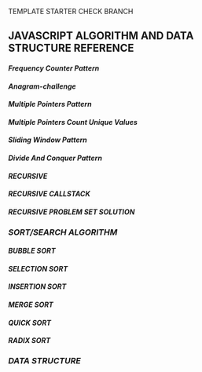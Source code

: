 TEMPLATE STARTER CHECK BRANCH

## JAVASCRIPT ALGORITHM AND DATA STRUCTURE REFERENCE 

 #### _Frequency Counter Pattern_
 #### _Anagram-challenge_
 #### _Multiple Pointers Pattern_
 #### _Multiple Pointers Count Unique Values_
 #### _Sliding Window Pattern_
 #### _Divide And Conquer Pattern_
 #### _RECURSIVE_
 #### _RECURSIVE CALLSTACK_
 #### _RECURSIVE PROBLEM SET SOLUTION_

 ### _SORT/SEARCH ALGORITHM_
 #### _BUBBLE SORT_
 #### _SELECTION SORT_
 #### _INSERTION SORT_
 #### _MERGE SORT_
 #### _QUICK SORT_
 #### _RADIX SORT_

 ### _DATA STRUCTURE_